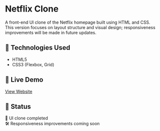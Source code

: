# Netflix Clone

A front-end UI clone of the Netflix homepage built using HTML and CSS.  
This version focuses on layout structure and visual design; responsiveness improvements will be made in future updates.

## 🔧 Technologies Used
- HTML5
- CSS3 (Flexbox, Grid)

## 🚀 Live Demo  
[View Website](https://abdullah-6203.github.io/Netflix-Webiste-Clone/)

## 📌 Status
📄 UI clone completed  
🛠 Responsiveness improvements coming soon
